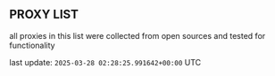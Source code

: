 ## PROXY LIST

all proxies in this list were collected from open sources and tested for functionality

last update: `2025-03-28 02:28:25.991642+00:00` UTC